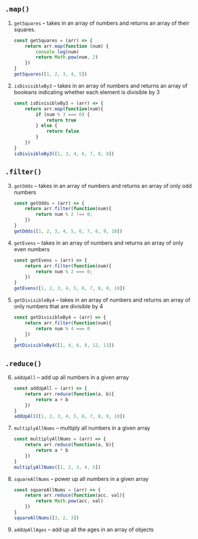 ## `.map()`

1. `getSquares` – takes in an array of numbers and returns an array of their squares.

   ```js
   const getSquares = (arr) => {
       return arr.map(function (num) {
           console.log(num)
           return Math.pow(num, 2)
       })
   }
   getSquares([1, 2, 3, 4, 5])
   ```

2. `isDivisibleBy3` – takes in an array of numbers and returns an array of booleans indicating whether each element is divisible by 3
   ```js
   const isDivisibleBy3 = (arr) => {
       return arr.map(function(num){
           if (num % 3 === 0) {
               return true
           } else {
               return false
           }
       })
   }
   isDivisibleBy3([1, 3, 4, 6, 7, 8, 9])
   ```
## `.filter()`

3. `getOdds` – takes in an array of numbers and returns an array of only odd numbers

   ```js
   const getOdds = (arr) => {
       return arr.filter(function(num){
           return num % 2 !== 0;
       })
   }
   getOdds([1, 2, 3, 4, 5, 6, 7, 8, 9, 10])
   ```

4. `getEvens` – takes in an array of numbers and returns an array of only even numbers

   ```js
   const getEvens = (arr) => {
       return arr.filter(function(num){
           return num % 2 === 0;
       })
   }
   getEvens([1, 2, 3, 4, 5, 6, 7, 8, 9, 10])
   ```

5. `getDivisibleBy4` – takes in an array of numbers and returns an array of only numbers that are divisible by 4
   ```js
   const getDivisibleBy4 = (arr) => {
       return arr.filter(function(num){
           return num % 4 === 0
       })
   }
   getDivisibleBy4([1, 4, 6, 8, 12, 13])
   ```

## `.reduce()`

6. `addUpAll` – add up all numbers in a given array

   ```js
   const addUpAll = (arr) => {
       return arr.reduce(function(a, b){
           return a + b
       })
   }
   addUpAll([1, 2, 3, 4, 5, 6, 7, 8, 9, 10])
   ```

7. `multiplyAllNums` – multiply all numbers in a given array

   ```js
   const multiplyAllNums = (arr) => {
       return arr.reduce(function(a, b){
           return a * b
       })
   }
   multiplyAllNums([1, 2, 3, 4, 5])
   ```

8. `squareAllNums` – power up all numbers in a given array
   ```js
   const squareAllNums = (arr) => {
       return arr.reduce(function(acc, val){
           return Math.pow(acc, val)
       })
   }
   squareAllNums([3, 2, 3])
   ```

9. `addUpAllAges` – add up all the ages in an array of objects
   
   ```js
   ```
